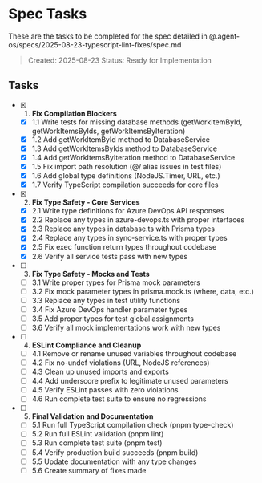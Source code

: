 # Spec Tasks

These are the tasks to be completed for the spec detailed in @.agent-os/specs/2025-08-23-typescript-lint-fixes/spec.md

> Created: 2025-08-23
> Status: Ready for Implementation

## Tasks

- [x] 1. **Fix Compilation Blockers**
  - [x] 1.1 Write tests for missing database methods (getWorkItemById, getWorkItemsByIds, getWorkItemsByIteration)
  - [x] 1.2 Add getWorkItemById method to DatabaseService
  - [x] 1.3 Add getWorkItemsByIds method to DatabaseService
  - [x] 1.4 Add getWorkItemsByIteration method to DatabaseService
  - [x] 1.5 Fix import path resolution (@/ alias issues in test files)
  - [x] 1.6 Add global type definitions (NodeJS.Timer, URL, etc.)
  - [x] 1.7 Verify TypeScript compilation succeeds for core files

- [x] 2. **Fix Type Safety - Core Services**
  - [x] 2.1 Write type definitions for Azure DevOps API responses
  - [x] 2.2 Replace any types in azure-devops.ts with proper interfaces
  - [x] 2.3 Replace any types in database.ts with Prisma types
  - [x] 2.4 Replace any types in sync-service.ts with proper types
  - [x] 2.5 Fix exec function return types throughout codebase
  - [x] 2.6 Verify all service tests pass with new types

- [ ] 3. **Fix Type Safety - Mocks and Tests**
  - [ ] 3.1 Write proper types for Prisma mock parameters
  - [ ] 3.2 Fix mock parameter types in prisma.mock.ts (where, data, etc.)
  - [ ] 3.3 Replace any types in test utility functions
  - [ ] 3.4 Fix Azure DevOps handler parameter types
  - [ ] 3.5 Add proper types for test global assignments
  - [ ] 3.6 Verify all mock implementations work with new types

- [ ] 4. **ESLint Compliance and Cleanup**
  - [ ] 4.1 Remove or rename unused variables throughout codebase
  - [ ] 4.2 Fix no-undef violations (URL, NodeJS references)
  - [ ] 4.3 Clean up unused imports and exports
  - [ ] 4.4 Add underscore prefix to legitimate unused parameters
  - [ ] 4.5 Verify ESLint passes with zero violations
  - [ ] 4.6 Run complete test suite to ensure no regressions

- [ ] 5. **Final Validation and Documentation**
  - [ ] 5.1 Run full TypeScript compilation check (pnpm type-check)
  - [ ] 5.2 Run full ESLint validation (pnpm lint)
  - [ ] 5.3 Run complete test suite (pnpm test)
  - [ ] 5.4 Verify production build succeeds (pnpm build)
  - [ ] 5.5 Update documentation with any type changes
  - [ ] 5.6 Create summary of fixes made
